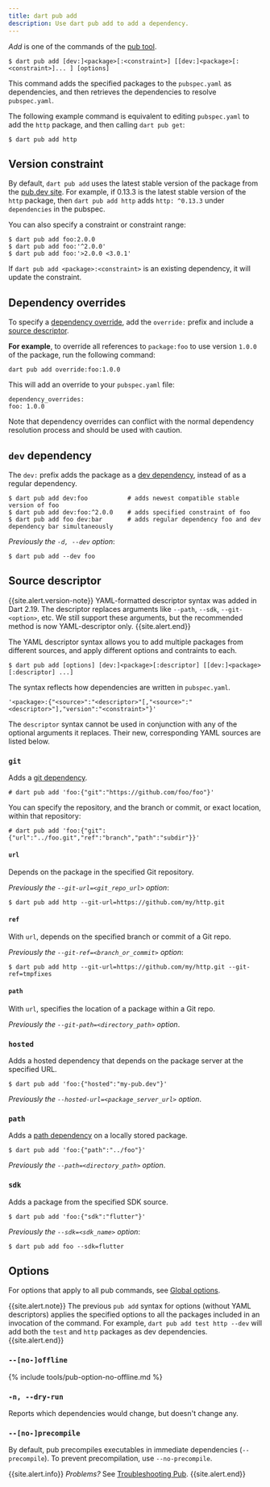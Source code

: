 ```yaml
---
title: dart pub add
description: Use dart pub add to add a dependency.
---
```


_Add_ is one of the commands of the [pub tool](/tools/pub/cmd).

```nocode
$ dart pub add [dev:]<package>[:<constraint>] [[dev:]<package>[:<constraint>]... ] [options]
```

This command adds the specified packages to the `pubspec.yaml` as dependencies,
and then retrieves the dependencies to resolve `pubspec.yaml`.

The following example command is equivalent to
editing `pubspec.yaml` to add the `http` package,
and then calling `dart pub get`:

```terminal
$ dart pub add http
```

## Version constraint

By default, `dart pub add` uses the
latest stable version of the package from the [pub.dev site]({{site.pub}}).
For example, if 0.13.3 is the latest stable version of the `http` package,
then `dart pub add http` adds
`http: ^0.13.3` under `dependencies` in the pubspec.

You can also specify a constraint or constraint range:

```terminal
$ dart pub add foo:2.0.0
$ dart pub add foo:'^2.0.0'
$ dart pub add foo:'>2.0.0 <3.0.1'
```

If `dart pub add <package>:<constraint>` is an existing dependency,
it will update the constraint.

## Dependency overrides

To specify a [dependency override][], add the `override:` prefix and
include a [source descriptor](#source-descriptor).

[dependency override]: /tools/pub/dependencies#dependency-overrides

**For example**, to override all references to `package:foo`
to use version `1.0.0` of the package,
run the following command:

```
dart pub add override:foo:1.0.0
```

This will add an override to your `pubspec.yaml` file:

```
dependency_overrides:
foo: 1.0.0
```

Note that dependency overrides can conflict with the normal dependency resolution process and should be used with caution.

## `dev` dependency

The `dev:` prefix adds the package as a [dev dependency][],
instead of as a regular dependency.

[dev dependency]: /tools/pub/dependencies#dev-dependencies

```terminal
$ dart pub add dev:foo           # adds newest compatible stable version of foo
$ dart pub add dev:foo:^2.0.0    # adds specified constraint of foo
$ dart pub add foo dev:bar       # adds regular dependency foo and dev dependency bar simultaneously
```

_Previously the `-d, --dev` option_:

```terminal
$ dart pub add --dev foo
```

## Source descriptor

{{site.alert.version-note}}
  YAML-formatted descriptor syntax was added in Dart 2.19.
  The descriptor replaces arguments like `--path`, `--sdk`, `--git-<option>`, etc.
  We still support these arguments, but the recommended method is now
  YAML-descriptor only.
{{site.alert.end}}

The YAML descriptor syntax allows you to add multiple packages from different
sources, and apply different options and contraints to each.

```nocode
$ dart pub add [options] [dev:]<package>[:descriptor] [[dev:]<package>[:descriptor] ...]
```

The syntax reflects how dependencies are written in `pubspec.yaml`.

```nocode
'<package>:{"<source>":"<descriptor>"[,"<source>":"<descriptor>"],"version":"<constraint>"}'
```

The `descriptor` syntax cannot be used in conjunction with any of the optional
arguments it replaces. Their new, corresponding YAML sources are listed below.

### `git`

Adds a [git dependency](/tools/pub/dependencies#git-packages).

```terminal
# dart pub add 'foo:{"git":"https://github.com/foo/foo"}'
```

You can specify the repository, and the branch or commit, or exact location,
within that repository:

```terminal
# dart pub add 'foo:{"git":{"url":"../foo.git","ref":"branch","path":"subdir"}}'
```

#### `url`

Depends on the package in the specified Git repository.

_Previously the `--git-url=<git_repo_url>` option_:

```terminal
$ dart pub add http --git-url=https://github.com/my/http.git
```

#### `ref`

With `url`, depends on the specified branch or commit of a Git repo.

_Previously the `--git-ref=<branch_or_commit>` option_:

```terminal
$ dart pub add http --git-url=https://github.com/my/http.git --git-ref=tmpfixes
```

#### `path`

With `url`, specifies the location of a package within a Git repo.

_Previously the `--git-path=<directory_path>` option_.

### `hosted`

Adds a hosted dependency that depends on
the package server at the specified URL.

```terminal
$ dart pub add 'foo:{"hosted":"my-pub.dev"}'
```

_Previously the `--hosted-url=<package_server_url>` option_.

### `path`

Adds a [path dependency]() on a locally stored package.

```terminal
$ dart pub add 'foo:{"path":"../foo"}'
```

_Previously the `--path=<directory_path>` option_.

[path dependency]: /tools/pub/dependencies#path-packages

### `sdk`

Adds a package from the specified SDK source.

```terminal
$ dart pub add 'foo:{"sdk":"flutter"}'
```

_Previously the `--sdk=<sdk_name>` option_:

```terminal
$ dart pub add foo --sdk=flutter
```

## Options

For options that apply to all pub commands, see
[Global options](/tools/pub/cmd#global-options).

{{site.alert.note}}
  The previous `pub add` syntax for options
  (without YAML descriptors) applies the
  specified options to all the packages
  included in an invocation of the command.
  For example, `dart pub add test http --dev`
  will add both the `test` and `http` packages
  as dev dependencies.
{{site.alert.end}}

### `--[no-]offline`

{% include tools/pub-option-no-offline.md %}

### `-n, --dry-run`

Reports which dependencies would change,
but doesn't change any.

### `--[no-]precompile`

By default, pub precompiles executables
in immediate dependencies (`--precompile`).
To prevent precompilation, use `--no-precompile`.

{{site.alert.info}}
  *Problems?*
  See [Troubleshooting Pub](/tools/pub/troubleshoot).
{{site.alert.end}}
